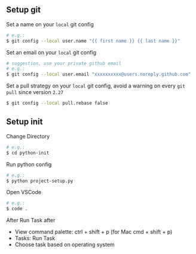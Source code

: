 ## Setup git

Set a name on your `local` git config

```bash
# e.g.:
$ git config --local user.name "{{ first name }} {{ last name }}"
```

Set an email on your `local` git config

```bash
# suggestion, use your private github email
# e.g.:
$ git config --local user.email "xxxxxxxxxx@users.noreply.github.com"
```

Set a pull strategy on your `local` git config, avoid a warning on every `git pull` since version `2.27`

```bash
$ git config --local pull.rebase false
```

## Setup init
Change Directory
```bash
# e.g.:
$ cd python-init
```

Run python config
```bash
# e.g.:
$ python project-setup.py
```

Open VSCode
```bash
# e.g.:
$ code .
```

After Run Task after
- View command palette: ctrl + shift + p (for Mac cmd + shift + p)
- Tasks: Run Task
- Choose task based on operating system
